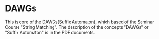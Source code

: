 # DAWGs
This is core of the DAWGs(Suffix Automaton), which based of the Seminar Course "String Matching". The description of the concepts "DAWGs" or "Suffix Automaton" is in the PDF documents.
